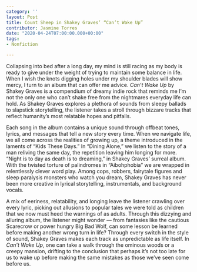 ```yaml
---
category: ''
layout: Post
title: Count Sheep in Shakey Graves’ “Can’t Wake Up”
contributor: Jasmine Torres
date: "2020-04-24T07:00:00.000+00:00"
tags: 
- Nonfiction

---
```

Collapsing into bed after a long day, my mind is still racing as my body is ready to give under the weight of trying to maintain some balance in life. When I wish the knots digging holes under my shoulder blades will show mercy, I turn to an album that can offer me advice. <em>Can’t Wake Up</em> by Shakey Graves is a compendium of dreamy indie rock that reminds me I’m not the only one who can’t shake free from the nightmares everyday life can hold. As Shakey Graves explores a plethora of sounds from sleepy ballads to slapstick storytelling, the listener takes a stroll through bizzare tracks that reflect humanity’s most relatable hopes and pitfalls.

Each song in the album contains a unique sound through offbeat tones, lyrics, and messages that tell a new story every time. When we navigate life, we all come across the realities of growing up, a theme introduced in the laments of “Kids These Days.” In “Dining Alone,” we listen to the story of a man reliving the same day, the repetition leaving him longing for more. “Night is to day as death is to dreaming,” in Shakey Graves’ surreal album. With the twisted torture of palindromes in “Aibohphobia” we are wrapped in relentlessly clever word play. Among cops, robbers, fairytale figures and sleep paralysis monsters who watch you dream, Shakey Graves has never been more creative in lyrical storytelling, instrumentals, and background vocals.

A mix of eeriness, relatability, and longing leave the listener crawling over every lyric, picking out allusions to popular tales we were told as children that we now must heed the warnings of as adults. Through this dizzying and alluring album, the listener might wonder — from fantasies like the cautious Scarecrow or power hungry Big Bad Wolf, can some lesson be learned before making another wrong turn in life? Through every switch in the style of sound, Shakey Graves makes each track as unpredictable as life itself. In <em>Can’t Wake Up</em>, one can take a walk through the ominous woods or a creepy mansion, drifting to the conclusion that perhaps it’s not too late for us to wake up before making the same mistakes as those we’ve seen come before us.
